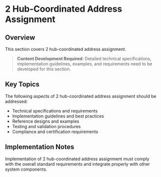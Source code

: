 # 2 Hub-Coordinated Address Assignment

## Overview

This section covers 2 hub-coordinated address assignment.

> **Content Development Required**: Detailed technical specifications, implementation guidelines, examples, and requirements need to be developed for this section.

## Key Topics

The following aspects of 2 hub-coordinated address assignment should be addressed:

- Technical specifications and requirements
- Implementation guidelines and best practices
- Reference designs and examples
- Testing and validation procedures
- Compliance and certification requirements

## Implementation Notes

Implementation of 2 hub-coordinated address assignment must comply with the overall standard requirements and integrate properly with other system components.

